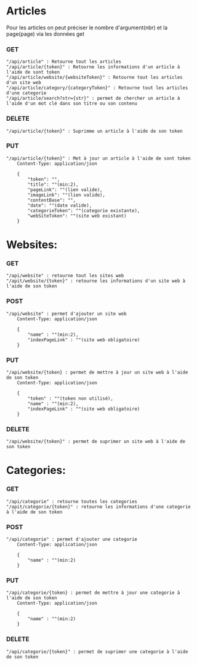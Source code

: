 
# Articles
Pour les articles on peut préciser le nombre d'argument(nbr) et la page(page) via les données get
### **GET**
    "/api/article" : Retourne tout les articles
    "/api/article/{token}" : Retourne les informations d'un article à l'aide de sont token
    "/api/article/website/{websiteToken}" : Retourne tout les articles d'un site web
    "/api/article/category/{categoryToken}" : Retourne tout les articles d'une categorie
    "/api/article/search?str={str}" : permet de chercher un article à l'aide d'un mot clé dans son titre ou son contenu

### **DELETE**
    "/api/article/{token}" : Suprimme un article à l'aide de son token

### **PUT**
    "/api/article/{token}" : Met à jour un article à l'aide de sont token
        Content-Type: application/json

        {
            "token": "",
            "title": ""(min:2),
            "pageLink": ""(lien valide),
            "imageLink": ""(lien valide),
            "contentBase": "",
            "date": ""(date valide),
            "categorieToken": ""(categorie existante),
            "webSiteToken": ""(site web existant)
        }

# Websites:
### **GET** 
    "/api/website" : retourne tout les sites web
    "/apit/website/{token}" : retourne les informations d'un site web à l'aide de son token

### **POST**
    "/api/website" : permet d'ajouter un site web
        Content-Type: application/json
        
        {
            "name" : ""(min:2),
            "indexPageLink" : ""(site web obligatoire)
        }

### **PUT**
    "/api/website/{token} : permet de mettre à jour un site web à l'aide de son token
        Content-Type: application/json

        {
            "token" : ""(token non utilisé),
            "name" : ""(min:2),
            "indexPageLink" : ""(site web obligatoire)
        }

### **DELETE**
    "/api/website/{token}" : permet de suprimer un site web à l'aide de son token
# Categories:
### **GET** 
    "/api/categorie" : retourne toutes les categories
    "/apit/categorie/{token}" : retourne les informations d'une categorie à l'aide de son token

### **POST**
    "/api/categorie" : permet d'ajouter une categorie
        Content-Type: application/json
        
        {
            "name" : ""(min:2)
        }

### **PUT**
    "/api/categorie/{token} : permet de mettre à jour une categorie à l'aide de son token
        Content-Type: application/json

        {
            "name" : ""(min:2)
        }

### **DELETE**
    "/api/categorie/{token}" : permet de suprimer une categorie à l'aide de son token


